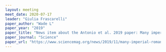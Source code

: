 ```yaml
---
layout: meeting
meet_date: 2020-07-17
leader: "Giulia Frascarelli"
paper_author: "Wade L"
paper_year: "2019"
paper_title: "News item about the Antonio et al. 2019 paper: Many imperial Romans had roots in the Middle East, genetic history shows"
paper_journal: "Science"
paper_url: "https://www.sciencemag.org/news/2019/11/many-imperial-romans-had-roots-middle-east-genetic-history-shows"
---
```

